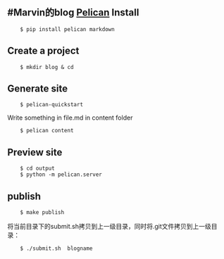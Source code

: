 #Marvin的blog
[Pelican](http://docs.getpelican.com/en/3.6.0/quickstart.html)
Install
---

        $ pip install pelican markdown


Create a project
---

        $ mkdir blog & cd


Generate site
---

        $ pelican-quickstart
Write something in file.md in content folder

        $ pelican content
Preview site
---
        
        $ cd output
        $ python -m pelican.server
publish        
---

        $ make publish
将当前目录下的submit.sh拷贝到上一级目录，同时将.git文件拷贝到上一级目录：

        $ ./submit.sh  blogname


